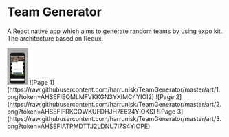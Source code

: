 # Team Generator

A React native app which aims to generate random teams by using expo kit. The architecture based on Redux.



<img src="https://github.com/harrunisk/TeamGenerator/blob/master/art/3.png" width="48">
![Page 1](https://raw.githubusercontent.com/harrunisk/TeamGenerator/master/art/1.png?token=AHSEFIEQMLMFVKKGN3YXIMC4YIOI2)
![Page 2](https://raw.githubusercontent.com/harrunisk/TeamGenerator/master/art/2.png?token=AHSEFIFRKCOWKUFDHJH7E624YIOKS)
![Page 3](https://raw.githubusercontent.com/harrunisk/TeamGenerator/master/art/3.png?token=AHSEFIATPMDTTJ2LDNU7I7S4YIOPE)


